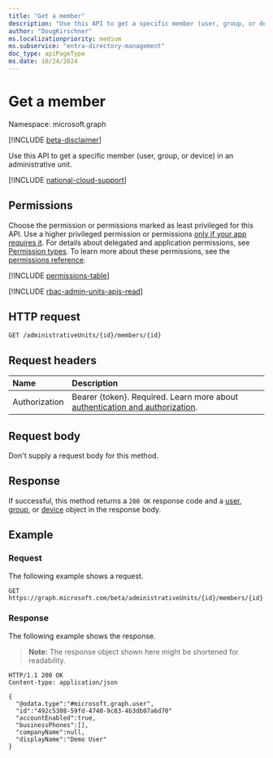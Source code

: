 ```yaml
---
title: "Get a member"
description: "Use this API to get a specific member (user, group, or device) in an administrative unit."
author: "DougKirschner"
ms.localizationpriority: medium
ms.subservice: "entra-directory-management"
doc_type: apiPageType
ms.date: 10/24/2024
---
```


# Get a member

Namespace: microsoft.graph

[!INCLUDE [beta-disclaimer](../../includes/beta-disclaimer.md)]

Use this API to get a specific member (user, group, or device) in an administrative unit.

[!INCLUDE [national-cloud-support](../../includes/all-clouds.md)]

## Permissions
Choose the permission or permissions marked as least privileged for this API. Use a higher privileged permission or permissions [only if your app requires it](/graph/permissions-overview#best-practices-for-using-microsoft-graph-permissions). For details about delegated and application permissions, see [Permission types](/graph/permissions-overview#permission-types). To learn more about these permissions, see the [permissions reference](/graph/permissions-reference).


<!-- { "blockType": "permissions", "name": "administrativeunit_get_members" } -->
[!INCLUDE [permissions-table](../includes/permissions/administrativeunit-get-members-permissions.md)]

[!INCLUDE [rbac-admin-units-apis-read](../includes/rbac-for-apis/rbac-admin-units-apis-read.md)]

## HTTP request

```http
GET /administrativeUnits/{id}/members/{id}
```
## Request headers
| Name      |Description|
|:----------|:----------|
|Authorization|Bearer {token}. Required. Learn more about [authentication and authorization](/graph/auth/auth-concepts).|

## Request body
Don't supply a request body for this method.

## Response

If successful, this method returns a `200 OK` response code and a [user](../resources/user.md), [group](../resources/group.md), or [device](../resources/device.md) object in the response body.

## Example
### Request
The following example shows a request.

```msgraph-interactive
GET https://graph.microsoft.com/beta/administrativeUnits/{id}/members/{id}
```

### Response
The following example shows the response.
>**Note:** The response object shown here might be shortened for readability.

```http
HTTP/1.1 200 OK
Content-type: application/json

{
  "@odata.type":"#microsoft.graph.user",
  "id":"492c5308-59fd-4740-9c83-4b3db07a6d70"
  "accountEnabled":true,
  "businessPhones":[],
  "companyName":null,
  "displayName":"Demo User"
}
```


